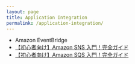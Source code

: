 ```yaml
---
layout: page
title: Application Integration
permalink: /application-integration/
---
```


- Amazon EventBridge
- <a href="./sns-overview/index.html" target="_blank">【初心者向け】Amazon SNS 入門！完全ガイド</a>
- <a href="./sqs-overview/index.html" target="_blank">【初心者向け】Amazon SQS 入門！完全ガイド</a>
